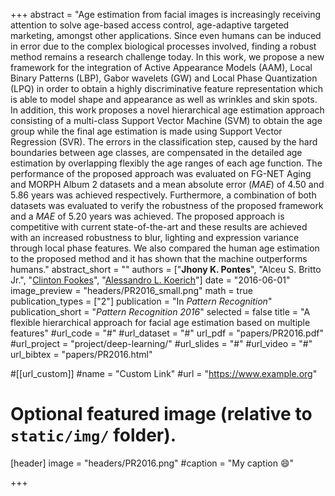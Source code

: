 +++
abstract = "Age estimation from facial images is increasingly receiving attention to solve age-based access control, age-adaptive targeted marketing, amongst other applications. Since even humans can be induced in error due to the complex biological processes involved, finding a robust method remains a research challenge today. In this work, we propose a new framework for the integration of Active Appearance Models (AAM), Local Binary Patterns (LBP), Gabor wavelets (GW) and Local Phase Quantization (LPQ) in order to obtain a highly discriminative feature representation which is able to model shape and appearance as well as wrinkles and skin spots. In addition, this work proposes a novel hierarchical age estimation approach consisting of a multi-class Support Vector Machine (SVM) to obtain the age group while the final age estimation is made using Support Vector Regression (SVR). The errors in the classification step, caused by the hard boundaries between age classes, are compensated in the detailed age estimation by overlapping flexibly the age ranges of each age function. The performance of the proposed approach was evaluated on FG-NET Aging and MORPH Album 2 datasets and a mean absolute error ($MAE$) of 4.50 and 5.86 years was achieved respectively. Furthermore, a combination of both datasets was evaluated to verify the robustness of the proposed framework and a $MAE$ of 5.20 years was achieved. The proposed approach is competitive with current state-of-the-art and these results are achieved with an increased robustness to blur, lighting and expression variance through local phase features. We also compared the human age estimation to the proposed method and it has shown that the machine outperforms humans."
abstract_short = ""
authors = ["**Jhony K. Pontes**", "Alceu S. Britto Jr.", "[Clinton Fookes](http://staff.qut.edu.au/staff/fookes/)", "[Alessandro L. Koerich](http://etsmtl.ca/Professeurs/akoerich/Home)"]
date = "2016-06-01"
image_preview = "headers/PR2016_small.png"
math = true
publication_types = ["2"]
publication = "In *Pattern Recognition*"
publication_short = "*Pattern Recognition 2016*"
selected = false
title = "A flexible hierarchical approach for facial age estimation based on multiple features"
#url_code = "#"
#url_dataset = "#"
url_pdf = "papers/PR2016.pdf"
#url_project = "project/deep-learning/"
#url_slides = "#"
#url_video = "#"
url_bibtex = "papers/PR2016.html"

#[[url_custom]]
#name = "Custom Link"
#url = "https://www.example.org"

# Optional featured image (relative to `static/img/` folder).
[header]
image = "headers/PR2016.png"
#caption = "My caption :smile:"

+++
